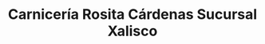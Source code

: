 ---
title: "Carnicería Rosita Cárdenas Sucursal Xalisco"
url: /xalisco/carniceria-rosita-cardenas-sucursal-xalisco/
shop: carnicero
---